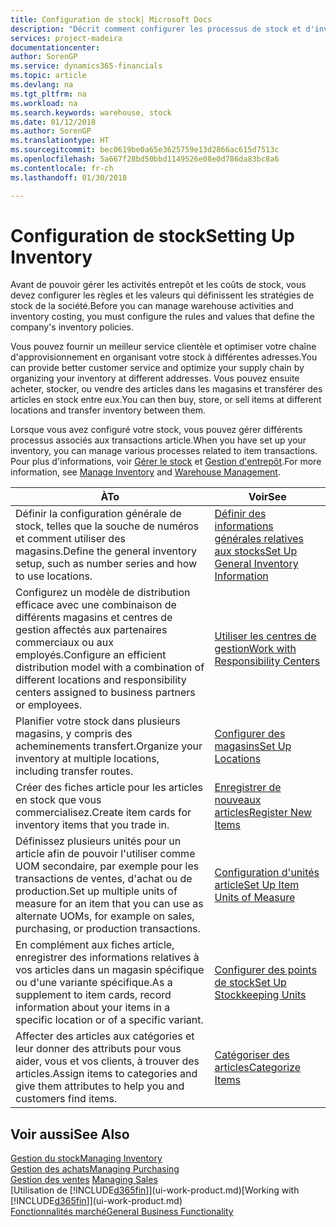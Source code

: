 ```yaml
---
title: Configuration de stock| Microsoft Docs
description: "Décrit comment configurer les processus de stock et d'inventaire, y compris les acheminements pour le transfert et les magasins, tels que des entrepôts."
services: project-madeira
documentationcenter: 
author: SorenGP
ms.service: dynamics365-financials
ms.topic: article
ms.devlang: na
ms.tgt_pltfrm: na
ms.workload: na
ms.search.keywords: warehouse, stock
ms.date: 01/12/2018
ms.author: SorenGP
ms.translationtype: HT
ms.sourcegitcommit: bec0619be0a65e3625759e13d2866ac615d7513c
ms.openlocfilehash: 5a667f28bd50bbd1149526e08e0d786da83bc8a6
ms.contentlocale: fr-ch
ms.lasthandoff: 01/30/2018

---
```

# <a name="setting-up-inventory"></a><span data-ttu-id="4c7df-103">Configuration de stock</span><span class="sxs-lookup"><span data-stu-id="4c7df-103">Setting Up Inventory</span></span>
<span data-ttu-id="4c7df-104">Avant de pouvoir gérer les activités entrepôt et les coûts de stock, vous devez configurer les règles et les valeurs qui définissent les stratégies de stock de la société.</span><span class="sxs-lookup"><span data-stu-id="4c7df-104">Before you can manage warehouse activities and inventory costing, you must configure the rules and values that define the company's inventory policies.</span></span>

<span data-ttu-id="4c7df-105">Vous pouvez fournir un meilleur service clientèle et optimiser votre chaîne d'approvisionnement en organisant votre stock à différentes adresses.</span><span class="sxs-lookup"><span data-stu-id="4c7df-105">You can provide better customer service and optimize your supply chain by organizing your inventory at different addresses.</span></span> <span data-ttu-id="4c7df-106">Vous pouvez ensuite acheter, stocker, ou vendre des articles dans les magasins et transférer des articles en stock entre eux.</span><span class="sxs-lookup"><span data-stu-id="4c7df-106">You can then buy, store, or sell items at different locations and transfer inventory between them.</span></span>

<span data-ttu-id="4c7df-107">Lorsque vous avez configuré votre stock, vous pouvez gérer différents processus associés aux transactions article.</span><span class="sxs-lookup"><span data-stu-id="4c7df-107">When you have set up your inventory, you can manage various processes related to item transactions.</span></span> <span data-ttu-id="4c7df-108">Pour plus d'informations, voir [Gérer le stock](inventory-manage-inventory.md) et [Gestion d'entrepôt](warehouse-manage-warehouse.md).</span><span class="sxs-lookup"><span data-stu-id="4c7df-108">For more information, see [Manage Inventory](inventory-manage-inventory.md) and [Warehouse Management](warehouse-manage-warehouse.md).</span></span>

| <span data-ttu-id="4c7df-109">À</span><span class="sxs-lookup"><span data-stu-id="4c7df-109">To</span></span> | <span data-ttu-id="4c7df-110">Voir</span><span class="sxs-lookup"><span data-stu-id="4c7df-110">See</span></span> |
| --- | --- |
| <span data-ttu-id="4c7df-111">Définir la configuration générale de stock, telles que la souche de numéros et comment utiliser des magasins.</span><span class="sxs-lookup"><span data-stu-id="4c7df-111">Define the general inventory setup, such as number series and how to use locations.</span></span> |[<span data-ttu-id="4c7df-112">Définir des informations générales relatives aux stocks</span><span class="sxs-lookup"><span data-stu-id="4c7df-112">Set Up General Inventory Information</span></span>](inventory-how-setup-general.md) |
|<span data-ttu-id="4c7df-113">Configurez un modèle de distribution efficace avec une combinaison de différents magasins et centres de gestion affectés aux partenaires commerciaux ou aux employés.</span><span class="sxs-lookup"><span data-stu-id="4c7df-113">Configure an efficient distribution model with a combination of different locations and responsibility centers assigned to business partners or employees.</span></span>|[<span data-ttu-id="4c7df-114">Utiliser les centres de gestion</span><span class="sxs-lookup"><span data-stu-id="4c7df-114">Work with Responsibility Centers</span></span>](inventory-responsibility-centers.md)|
| <span data-ttu-id="4c7df-115">Planifier votre stock dans plusieurs magasins, y compris des acheminements transfert.</span><span class="sxs-lookup"><span data-stu-id="4c7df-115">Organize your inventory at multiple locations, including transfer routes.</span></span> |[<span data-ttu-id="4c7df-116">Configurer des magasins</span><span class="sxs-lookup"><span data-stu-id="4c7df-116">Set Up Locations</span></span>](inventory-how-register-new-items.md) |
| <span data-ttu-id="4c7df-117">Créer des fiches article pour les articles en stock que vous commercialisez.</span><span class="sxs-lookup"><span data-stu-id="4c7df-117">Create item cards for inventory items that you trade in.</span></span> |[<span data-ttu-id="4c7df-118">Enregistrer de nouveaux articles</span><span class="sxs-lookup"><span data-stu-id="4c7df-118">Register New Items</span></span>](inventory-how-register-new-items.md) |
|<span data-ttu-id="4c7df-119">Définissez plusieurs unités pour un article afin de pouvoir l'utiliser comme UOM secondaire, par exemple pour les transactions de ventes, d'achat ou de production.</span><span class="sxs-lookup"><span data-stu-id="4c7df-119">Set up multiple units of measure for an item that you can use as alternate UOMs, for example on sales, purchasing, or production transactions.</span></span>|[<span data-ttu-id="4c7df-120">Configuration d'unités article</span><span class="sxs-lookup"><span data-stu-id="4c7df-120">Set Up Item Units of Measure</span></span>](inventory-how-setup-units-of-measure.md)|
|<span data-ttu-id="4c7df-121">En complément aux fiches article, enregistrer des informations relatives à vos articles dans un magasin spécifique ou d'une variante spécifique.</span><span class="sxs-lookup"><span data-stu-id="4c7df-121">As a supplement to item cards, record information about your items in a specific location or of a specific variant.</span></span>|[<span data-ttu-id="4c7df-122">Configurer des points de stock</span><span class="sxs-lookup"><span data-stu-id="4c7df-122">Set Up Stockkeeping Units</span></span>](inventory-how-to-set-up-stockkeeping-units.md)|
| <span data-ttu-id="4c7df-123">Affecter des articles aux catégories et leur donner des attributs pour vous aider, vous et vos clients, à trouver des articles.</span><span class="sxs-lookup"><span data-stu-id="4c7df-123">Assign items to categories and give them attributes to help you and customers find items.</span></span> |[<span data-ttu-id="4c7df-124">Catégoriser des articles</span><span class="sxs-lookup"><span data-stu-id="4c7df-124">Categorize Items</span></span>](inventory-how-categorize-items.md) |

## <a name="see-also"></a><span data-ttu-id="4c7df-125">Voir aussi</span><span class="sxs-lookup"><span data-stu-id="4c7df-125">See Also</span></span>
[<span data-ttu-id="4c7df-126">Gestion du stock</span><span class="sxs-lookup"><span data-stu-id="4c7df-126">Managing Inventory</span></span>](inventory-manage-inventory.md)  
[<span data-ttu-id="4c7df-127">Gestion des achats</span><span class="sxs-lookup"><span data-stu-id="4c7df-127">Managing Purchasing</span></span>](purchasing-manage-purchasing.md)  
<span data-ttu-id="4c7df-128">[Gestion des ventes](sales-manage-sales.md)  </span><span class="sxs-lookup"><span data-stu-id="4c7df-128">[Managing Sales](sales-manage-sales.md)  </span></span>  
<span data-ttu-id="4c7df-129">[Utilisation de [!INCLUDE[d365fin](includes/d365fin_md.md)]](ui-work-product.md)</span><span class="sxs-lookup"><span data-stu-id="4c7df-129">[Working with [!INCLUDE[d365fin](includes/d365fin_md.md)]](ui-work-product.md)</span></span>  
[<span data-ttu-id="4c7df-130">Fonctionnalités marché</span><span class="sxs-lookup"><span data-stu-id="4c7df-130">General Business Functionality</span></span>](ui-across-business-areas.md)

